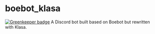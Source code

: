 # boebot_klasa

[![Greenkeeper badge](https://badges.greenkeeper.io/TortleOG/boebot_klasa.svg)](https://greenkeeper.io/)
A Discord bot built based on Boebot but rewritten with Klasa.
